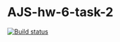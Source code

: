 # AJS-hw-6-task-2
[![Build status](https://ci.appveyor.com/api/projects/status/iimol9il4qpv4u02?svg=true)](https://ci.appveyor.com/project/ChumakovaAnna/ajs-hw-6-task-2)